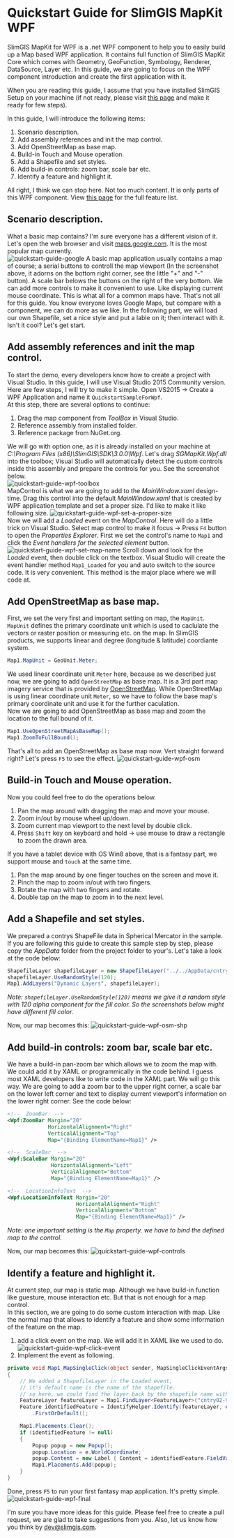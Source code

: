 # Quickstart Guide for SlimGIS MapKit WPF
SlimGIS MapKit for WPF is a .net WPF component to help you to easily build up a Map based WPF application. It contains full function of SlimGIS MapKit Core which comes with Geometry, GeoFunction, Symbology, Renderer, DataSource, Layer etc. In this guide, we are going to focus on the WPF component introduction and create the first application with it.

When you are reading this guide, I assume that you have installed SlimGIS Setup on your machine (if not ready, please visit [this page](#) and make it ready for few steps).

In this guide, I will introduce the following items:

1. Scenario description.
2. Add assembly references and init the map control.
4. Add OpenStreetMap as base map.
5. Build-in Touch and Mouse operation.
5. Add a Shapefile and set styles.
7. Add build-in controls: zoom bar, scale bar etc.
10. Identify a feature and highlight it.

All right, I think we can stop here. Not too much content. It is only parts of this WPF component. View [this page](#) for the full feature list.

## Scenario description.
What a basic map contains? I'm sure everyone has a different vision of it. Let's open the web browser and visit [maps.google.com](maps.google.com). It is the most popular map currently.  
![quickstart-guide-google](http://p1.bqimg.com/567571/baf5b2a702cd22b2.png)
A basic map application usually contains a map of course; a serial buttons to controll the map viewport (In the screenshot above, it adorns on the bottom right corner, see the little "+" and "-" button). A scale bar belows the buttons on the right of the very bottom. We can add more controls to make it convenient to use. Like displaying current mouse coordinate. This is what all for a common maps have. That's not all for this guide. You know everyone loves Google Maps, but compare with a component, we can do more as we like. In the following part, we will load our own Shapefile, set a nice style and put a lable on it; then interact with it. Isn't it cool? Let's get start.

## Add assembly references and init the map control.
To start the demo, every developers know how to create a project with Visual Studio. In this guide, I will use Visual Studio 2015 Community version. Here are few steps, I will try to make it simple. Open VS2015 -> Create a WPF Application and name it `QuickstartSampleForWpf`.  
At this step, there are several options to continue:

1. Drag the map component from *ToolBox* in Visual Studio.
2. Reference assembly from installed folder.
3. Reference package from NuGet.org.

We will go with option one, as it is already installed on your machine at *C:\Program Files (x86)\SlimGIS\SDK\3.0.0\Wpf*. Let's drag *SGMapKit.Wpf.dll* into the toolbox; Visual Studio will automatically detect the custom controls inside this assembly and prepare the controls for you. See the screenshot below.  
![quickstart-guide-wpf-toolbox](http://p1.bpimg.com/567571/89bfc2a2bcfda73d.png)  
MapControl is what we are going to add to the *MainWindow.xaml* design-time. Drag this control into the default *MainWindow.xaml* that is created by WPF application template and set a proper size. I'd like to make it like following size.
![quickstart-guide-wpf-set-a-proper-size](http://p1.bpimg.com/567571/8dc84d9cce26dcc8.png)  
Now we will add a *Loaded* event on the *MapControl*. Here will do a little trick on Visual Studio. Select map control to make it focus -> Press `F4` button to open the *Properties Explorer*. First we set the control's name to `Map1` and click the *Event handlers for the selected element* button. ![quickstart-guide-wpf-set-map-name](http://p1.bpimg.com/567571/3ee8c36d76dbb734.png)  Scroll down and look for the *Loaded* event, then double click on the textbox. Visual Studio will create the event handler method `Map1_Loaded` for you and auto switch to the source code. It is very convenient. This method is the major place where we will code at.

## Add OpenStreetMap as base map.
First, we set the very first and important setting on map, the `MapUnit`. `MapUnit` defines the primary coordinate unit which is used to caclulate the vectors or raster position or measuring etc. on the map. In SlimGIS products, we supports linear and degree (longitude & latitude) coordiante system.
```csharp
Map1.MapUnit = GeoUnit.Meter;
```
We used linear coordinate unit `Meter` here, because as we described just now, we are going to add `OpenStreetMap` as base map. It is a 3rd part map imagery service that is provided by [OpenStreetMap](http://www.openstreetmap.org). While OpenStreetMap is using linear coordinate unit `Meter`, so we have to follow the base map's primary coordinate unit and use it for the further caculation.  
Now we are going to add OpenStreetMap as base map and zoom the location to the full bound of it.
```csharp
Map1.UseOpenStreetMapAsBaseMap();
Map1.ZoomToFullBound();
```
That's all to add an OpenStreetMap as base map now. Vert straight forward right? Let's press `F5` to see the effect.
![quickstart-guide-wpf-osm](http://i1.piimg.com/567571/343ef1d7c3eab3b0.png)

## Build-in Touch and Mouse operation.
Now you could feel free to do the operations below. 

1. Pan the map around with dragging the map and move your mouse.
2. Zoom in/out by mouse wheel up/down.
3. Zoom current map viewport to the next level by double click.  
4. Press `Shift` key on keyboard and hold -> use mouse to draw a rectangle to zoom the drawn area.

If you have a tablet device with OS Win8 above, that is a fantasy part, we support mouse and `touch` at the same time.

1. Pan the map around by one finger touches on the screen and move it.
2. Pinch the map to zoom in/out with two fingers.
3. Rotate the map with two fingers and rotate.
4. Double tap on the map to zoom in to the next level.  

## Add a Shapefile and set styles.
We prepared a contrys ShapeFile data in Spherical Mercator in the sample. If you are following this guide to create this sample step by step, please copy the *AppData* folder from the project folder to your's. Let's take a look at the code below:
```csharp
ShapefileLayer shapefileLayer = new ShapefileLayer("../../AppData/cntry02-900913.shp");
shapefileLayer.UseRandomStyle(120);
Map1.AddLayers("Dynamic Layers", shapefileLayer);
```
*Note: `shapefileLayer.UseRandomStyle(120)` means we give it a random style with 120 alpha component for the fill color. So the screenshots below might have different fill color.*  

Now, our map becomes this:
![quickstart-guide-wpf-osm-shp](http://i1.piimg.com/567571/d1bcd2c7bd2d7f2f.png)

## Add build-in controls: zoom bar, scale bar etc.
We have a build-in pan-zoom bar which allows we to zoom the map with. We could add it by XAML or programmically in the code behind. I guess most XAML developers like to write code in the XAML part. We will go this way. We are going to add a zoom bar to the upper right corner, a scale bar on the lower left corner and text to display current viewport's information on the lower right corner. See the code below:  
```xml
<!--  ZoomBar  -->
<Wpf:ZoomBar Margin="20"
             HorizontalAlignment="Right"
             VerticalAlignment="Top"
             Map="{Binding ElementName=Map1}" />

<!--  ScaleBar  -->
<Wpf:ScaleBar Margin="20"
              HorizontalAlignment="Left"
              VerticalAlignment="Bottom"
              Map="{Binding ElementName=Map1}" />

<!--  LocationInfoText  -->
<Wpf:LocationInfoText Margin="20"
                      HorizontalAlignment="Right"
                      VerticalAlignment="Bottom"
                      Map="{Binding ElementName=Map1}" />
```
*Note: one important setting is the `Map` property. we have to bind the defined map to the control.*  

Now, our map becomes this:
![quickstart-guide-wpf-controls](http://p1.bqimg.com/567571/0c7145c9a188e320.png)

## Identify a feature and highlight it.
At current step, our map is static map. Although we have build-in function like guesture, mouse interaction etc. But that is not enough for a map control.  
In this section, we are going to do some custom interaction with map. Like the normal map that allows to identify a feature and show some information of the feature on the map.

1. add a click event on the map. We will add it in XAML like we used to do.  
![quickstart-guide-wpf-click-event](http://i1.piimg.com/567571/66896b73bbb7b557.png)
2. Implement the event as following.
```csharp
private void Map1_MapSingleClick(object sender, MapSingleClickEventArgs e)
{
    // We added a ShapefileLayer in the Loaded event, 
    // it's default name is the name of the shapefile.
    // so here, we could find the layer back by the shapefile name without extension. 
    FeatureLayer featureLayer = Map1.FindLayer<FeatureLayer>("cntry02-900913");
    Feature identifiedFeature = IdentifyHelper.Identify(featureLayer, e.WorldCoordinate, Map1.CurrentScale, Map1.MapUnit)
        .FirstOrDefault();

    Map1.Placements.Clear();
    if (identifiedFeature != null)
    {
        Popup popup = new Popup();
        popup.Location = e.WorldCoordinate;
        popup.Content = new Label { Content = identifiedFeature.FieldValues["LONG_NAME"] };
        Map1.Placements.Add(popup);
    }
}
```
Done, press `F5` to run your first fantasy map application. It's pretty simple. 
![quickstart-guide-wpf-final](http://i1.piimg.com/567571/13216e41ca9ae34b.png)

I'm sure you have more ideas for this guide. Please feel free to create a pull request, we are glad to take suggestions from you. Also, let us know how you think by dev@slimgis.com.
